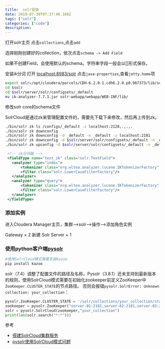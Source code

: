 ```yaml
---
title:  solr安装
date: 2019-07-30T07:37:40.166Z
tags: ["solr"]
categories: ["code"] 
description: 
---
```




打开solr主页
点击`collections`,点击`add`

选择刚刚创建好的collection，依次点击`schema -> Add Field`

如果不创建Field，会使用默认的schema。字符串字段一般会以[]形式保存。


安装ik分词
打开 [localhost:8983/solr](http://localhost:8983/solr/#/)
点击`java-properties`,查看`jetty.home`项

```bash
export solr=/opt/cloudera/parcels/CDH-6.2.0-1.cdh6.2.0.p0.967373/lib/solr
cd $solr
cd $solr/server/solr/configsets/_default
mv ik-analyzer-7.7.1.jar solr-webapp/webapp/WEB-INF/lib/
```

修改solr core的schema文件

SolrCloud是通过zk来管理配置文件的，需要先下载下来修改，然后再上传到zk。
```bash
./bin/solr zk ls /configs/_default -z localhost:2128,.,.,.
./bin/solr zk downconfig 
./bin/solr zk downconfig -d _default -n _default -z localhost:2181
./bin/solr zk downconfig -d $solr/server/solr/configsets/_default -n _default -z localhost:2128,.,.,.
./bin/solr zk upconfig -d $solr/server/solr/configsets/_default -n _default -z localhost:2128,.,.,.

```

```xml
 <!-- ik分词器 -->
 <fieldType name="text_ik" class="solr.TextField">
   <analyzer type="index">
       <tokenizer class="org.wltea.analyzer.lucene.IKTokenizerFactory" useSmart="false" conf="ik.conf"/>
       <filter class="solr.LowerCaseFilterFactory"/>
   </analyzer>
   <analyzer type="query">
       <tokenizer class="org.wltea.analyzer.lucene.IKTokenizerFactory" useSmart="true" conf="ik.conf"/>
       <filter class="solr.LowerCaseFilterFactory"/>
   </analyzer>
 </fieldType>
```

### 添加实例

进入Cloudera Manager主页，集群-->solr-->操作-->添加角色实例

 Gateway × 2 新建
 Solr Server × 1

### 使用python客户端[pysolr](https://github.com/django-haystack/pysolr/)
```bash
#使用SolrCloud模式需要安装kazoo
pip install kazoo
```

solr（7.4）调整了配置文件的路径及名称，Pysolr（3.8.1）还未支持到最新版本的规则，使用SolrCloud模式需要在初始化zookeeper前定义ZooKeeper中`ZooKeeper.CLUSTER_STATE`的节点路径。
否则会报错`pysolr.SolrError: Unknown collection: your_collection`：
```python
pysolr.ZooKeeper.CLUSTER_STATE = '/solr/collections/your_collection/state.json'
zookeeper = pysolr.ZooKeeper("server-01:2181,server-02:2181,server-03:2181")
solr = pysolr.SolrCloud(zookeeper,"your_collection")
print(len(solr.search("*:*")))

```



参考  

- [搭建SolrCloud集群服务](https://segmentfault.com/a/1190000010836061#articleHeader21)
- [pysolr使用SolrCloud模式问题](https://stackoverflow.com/questions/47263729/connection-to-solr-cloud-collection-using-pysolr)